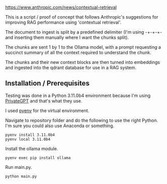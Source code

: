 https://www.anthropic.com/news/contextual-retrieval

This is a script / proof of concept that follows Anthropic's suggestions for improving RAG performance using 'contextual retrieval'.

The document to ingest is split by a predefined delimiter (I'm using -+-+-+- and inserting them manually where I want the chunks split).

The chunks are sent 1 by 1 to the Ollama model, with a prompt requesting a succinct summary of all the context required to understand the chunk.

The chunks and their new context blocks are then turned into embeddings and ingested into the qdrant database for use in a RAG system.

## Installation / Prerequisites
Testing was done in a Python 3.11.0b4 environment because I'm using [PrivateGPT](https://docs.privategpt.dev/installation/getting-started/installation) and that's what they use.

I used [pyenv](https://github.com/pyenv-win/pyenv-win) for the virtual environment.

Navigate to repository folder and do the following to use the right Python. I'm sure you could also use Anaconda or something.
```
pyenv install 3.11.0b4
pyenv local 3.11.0b4
```
Install the ollama module.
```
pyenv exec pip install ollama
```
Run main.py.
```
python main.py
```
